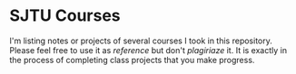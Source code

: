# SJTU Courses

I'm listing notes or projects of several courses I took in this repository. Please feel free to use it as *reference* but don't *plagiriaze* it. It is exactly in the process of completing class projects that you make progress.